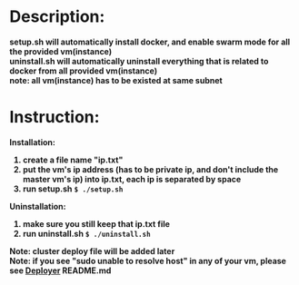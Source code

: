 # Description:
<strong/> setup.sh <strong/> will automatically install docker, and enable swarm mode for all the provided vm(instance) <br/>
uninstall.sh will automatically uninstall everything that is related to docker from all provided vm(instance)<br/>
note: all vm(instance) has to be existed at same subnet<br/>

# Instruction:
Installation:
1. create a file name "ip.txt" <br/>
2. put the vm's ip address (has to be private ip, and don't include the master vm's ip) into ip.txt, each ip is separated by space <br/>
3. run setup.sh  ``` $ ./setup.sh ```

Uninstallation:
1. make sure you still keep that ip.txt file
2. run uninstall.sh ```$ ./uninstall.sh ```


Note: cluster deploy file will be added later<br/>
Note: if you see "sudo unable to resolve host" in any of your vm, please see [Deployer](https://github.com/Zhipeng-Chang/CMPUT-401-Winter-2018/tree/master/Deployer) README.md

